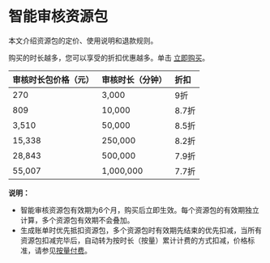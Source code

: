 # 智能审核资源包

本文介绍资源包的定价、使用说明和退款规则。

购买的时长越多，您可以享受的折扣优惠越多。单击 [立即购买](https://common-buy.aliyun.com/?commodityCode=mps_censor_bag#/buy)。

|审核时长包价格（元）|审核时长（分钟）|折扣|
|:---------|:-------|:-|
|270|3,000|9折|
|809|10,000|8.7折|
|3,510|50,000|8.5折|
|15,338|250,000|8.2折|
|28,843|500,000|7.9折|
|55,007|1,000,000|7.7折|

**说明：**

-   智能审核资源包有效期为6个月，购买后立即生效。每个资源包的有效期独立计算，多个资源包有效期不会叠加。
-   生成账单时优先抵扣资源包，多个资源包时有效期先结束的优先扣减，当所有资源包扣减完毕后，自动转为按时长（按量）累计计费的方式扣减，价格标准，请参见[按量付费](https://www.aliyun.com/price/product?spm=a2c4g.11186623.2.3.4c0c1793SoKKoQ#/mts/detail)。

